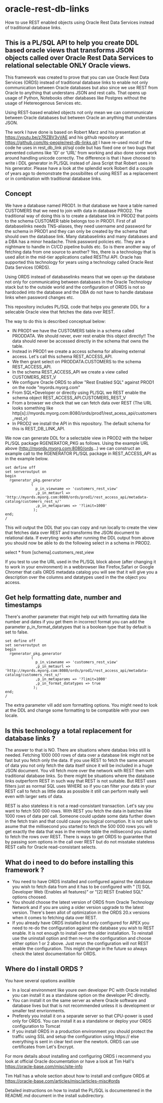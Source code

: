 # oracle-rest-db-links

How to use REST enabled objects using Oracle Rest Data Services instead of traditional database links.

## This is a PL/SQL API to help you create DDL based oracle views that transforms JSON objects called over Oracle Rest Data Services to relational selectable ONLY Oracle views.

This framework was created to prove that you can use Oracle Rest Data Services (ORDS) instead of traditional database links to enable not only communication between  Oracle databases but also since we use REST from Oracle to anything that understans JSON and rest calls. That opens up usage of Python, Notebooks other databases like Postgres without the usage of Hetereogenous Services etc.

Using REST-based enabled objects not only mean we can commmunicate between Oracle databases but between Oracle an anything that understans JSON.

The work I have done is based on Robert Marz and his presentation at https://youtu.be/z7RZBV3yVAE and his github repository at https://github.com/its-people/rest-db-links.git
I have re-used most of the code he uses in rest_db_link pl/sql code but has fixed one or two bugs that prevented columns like 'ID' or 'URL' from working and also
done some work around handling unicode correctly.
The difference is that i have choosed to write i DDL generator in PL/SQL instead of Java Script that Robert uses in his generator. Please have a look at the splendid work Robert did a couple of years ago to demonstrate the possibilites of using REST as a replacement or in combination with traditional database links.


## Concept

We have a database named PROD1. In that database we have a table named CUSTOMERS that we need to join with data in database PROD2. 
The traditional way of doing this is to create a database link in PROD2 that points to the schema CUSTOMER table belongs too in PROD1.
First of all databaselinks needs TNS-aliases, they need username and password for the schema in PROD1 and they can only be created by the schema that should own the database link. Many databaselinks and many databases and a DBA has a minor headache. Think password policies etc. They are a nightmare to handle in CI/CD pipeline builds etc. So is there another way of fetching data from one source to another? 
Yes, there is a technology that is used allot in the mid-tier applications called RESTful API. Oracle has supported this technology for years using a technology called Oracle Rest Data Services (ORDS).

Using ORDS instead of databaselinks means that we open up the database not only for communicating between databases in the Oracle Technology stack but to the outside world and the configuration of ORDS is not so hardcoded into the database and the DBA do not have to handle database links when password changes etc.

This repository includes PL/SQL code that helps you generate DDL for a selecable Oracle view that fetches the data over REST.

The way to do this is described conceptual below:

* IN PROD1 we have the CUSTOMERS table in a schema called PRODDATA. We should never, ever rest enable this object directly!! The data should never be accessed directly in the schema that owns the table.
* Instead in PROD1 we create a access schema for allowing external access. Let's call this schema REST_ACCESS_API.
* We then grant select on PRODDATA.CUSTOMERS to the schema REST_ACCESS_API.
* In the schema REST_ACCESS_API we create a view called CUSTOMERS_REST_V
* We configure Oracle ORDS to allow "Rest Enabled SQL" against PROD1 on the node "myords.myorg.com"
* From SQL*Developer or directly using PL/SQL we REST enable the schema object REST_ACCESS_API.CUSTOMERS_REST_V
* From a browser we check that we can fetch data over REST (The URL looks something like http[s]://myords.myorg.com:8080/ords/prod1/rest_acess_api/customers_rest_v)
 * In PROD2 we install the API in this repository. The default schema for this is REST_DB_LINK_API.
  
We now can generate DDL for a selectable view in PROD2 with the helper PL/SQL package RGENERATOR_PKG as follows.
Using the example URL above (http://myords.myorg.com:8080/ords...) we can construct an example call to the
RGENERATOR PL/SQL package in REST_ACCESS_API as in the example below.

```
set define off
set serveroutput on
begin
  rgenerator_pkg.generator
            (
              p_in_viewname => 'customers_rest_view'
              ,p_in_metaurl => 'http://myords.myorg.com:8080/ords/prod1/rest_access_api/metadata-catalog/customers_rest_v/'
              ,p_in_metaparams => '?limit=1000'
             );
end;
/
```

This will output the DDL that you can copy and run locally to create the view that fetches data over REST and transforms the JSON document to relational data.
If everyting works after running the DDL output from above you should now be able to do the following select in a schema in PROD2.

select * from [schema].customers_rest_view

If you test to use the URL used in the PL/SQL block above (after changing it to work in your environment) in a webbrowser like Firefox,Safari or Google Chromer that calls ORDS metadata catalog you will see that it will give you a description over the columns and datatypes used in the the object you access.

## Get help formatting date, number and timestamps

There's another parameter that might help out with formatting data like number and dates if you get them in incorrect format you can add the parameter
p_in_format_datatypes that is a boolean type that by default is set to false.

```
set define off
set serveroutput on
begin
  rgenerator_pkg.generator
            (
              p_in_viewname => 'customers_rest_view'
              ,p_in_metaurl => 'http://myords.myorg.com:8080/ords/prod1/rest_access_api/metadata-catalog/customers_rest_v/'
              ,p_in_metaparams => '?limit=1000'
              ,p_in_format_datatypes => true
             );
end;
/
```

The extra parameter vill add som formatting options. You might need to look at the DDL and change some formatting to be compatible with your own locale.

## Is this technology a total replacement for database links ?
The answer to that is NO. There are situations where databas links still is needed. Fetching 1000 000 rows of data over a database link might not be fast but you fetch only the data. If you use REST to fetch the same amount of data you not only fetch the data itself since it will be included in a huge JSON document. You vill fetch more over the network with REST then with traditional database links. So there might be situations where the database links outperform REST in such way that REST is not suitable. But REST uses filters just as normal SQL uses WHERE so if you can filter your data in your REST call to fetch as little data as possible it still can perform really well even with larger sets of data.

REST is also stateless it is not a read-consistant transaction. Let's say you want to fetch 500 000 rows. With REST you fetch the data in batches like 1000 rows of data per call. Someone could update some data further down in the fetch train and that could cause you logical corruption. It is not safe to asume that the millisecond you started to fetch the 500 000 rows you will get exactly the data that was in the remote table the millisecond you started to fetch the rows over REST. There is ways to get ORDS to guarantee that by passing som options in the call over REST but do not misstake stateless REST calls for Oracle read-consistant selects.

## What do i need to do before installing this framework ?

* You need to have ORDS installed and configured against the database you wish to fetch data from and it has to be configured with "   [1] SQL Developer Web  (Enables all features)" or "[2] REST Enabled SQL" options choosed.
* You should choose the latest version of ORDS from Oracle Technology Network and if you are using a older version upgrade to the latest version. There's been allot of optimization in the ORDS 20.x versions when it comes to fetching data over REST.
* If you already have ORDS installed but only configured for APEX you need to re-do the configuration against the database you wish to REST enable. It is not enough to install over the older installation. To reinstall use the uninstall option and then re-run the configuration and choose either option 1 or 2 above. Just rerun the configuration will not REST enable the configuration. This might change in the future so always check the latest documentation for ORDS.

## Where do I install ORDS ?

You have several opations availible
* In a local environment like youre own developer PC with Oracle installed you can install it as a standalone option on the developer PC directly. 
* You can install it on the same server as where Oracle software and database lives but that is not recommended unless it is development or smaller test envrionments.
* Preferely you install it on a separate server so that CPU-power is used only for ORDS. You can install it as a standalone or deploy your ORDS configuration to Tomcat
* If you install ORDS in a production environment you should protect the traffic using SSL and setup the configuration using https:// else everything is sent in clear text over the newtork. ORDS can use certificates from Let's Encrypt.

For more details about installing and configuring ORDS i recommend you look at official Oracle documentation or have a look at Tim Hall's 
https://oracle-base.com/misc/site-info

Tim Hall has a whole section about how to install and configure ORDS at https://oracle-base.com/articles/misc/articles-misc#ords

Detailed instructions on how to install the PL/SQL is documentened in the README.md document in the install subdirectory.
